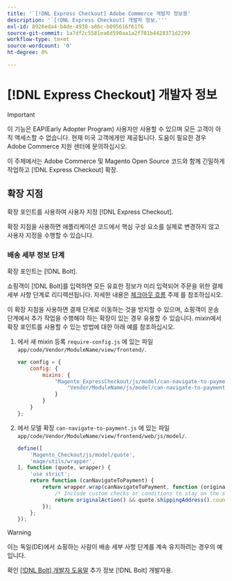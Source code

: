 ```yaml
---
title: '`[!DNL Express Checkout] Adobe Commerce 개발자 정보용'
description: '`[!DNL Express Checkout] 개발자 정보.'''
exl-id: 8926eda4-b4de-4938-a86c-b095616f61f6
source-git-commit: 1a7df2c5581ea6d590aa1a2f701b4428371d2299
workflow-type: tm+mt
source-wordcount: '0'
ht-degree: 0%

---
```


# [!DNL Express Checkout] 개발자 정보

>[!IMPORTANT]
>
> 이 기능은 EAP(Early Adopter Program) 사용자만 사용할 수 있으며 모든 고객이 아직 액세스할 수 없습니다. 현재 미국 고객에게만 제공됩니다. 도움이 필요한 경우 Adobe Commerce 지원 센터에 문의하십시오.

이 주제에서는 Adobe Commerce 및 Magento Open Source 코드와 함께 긴밀하게 작업하고 [!DNL Express Checkout] 확장.

## 확장 지점

확장 포인트를 사용하여 사용자 지정 [!DNL Express Checkout].

확장 지점을 사용하면 애플리케이션 코드에서 핵심 구성 요소를 실제로 변경하지 않고 사용자 지정을 수행할 수 있습니다.

### 배송 세부 정보 단계

확장 포인트는 [!DNL Bolt].

쇼핑객이 [!DNL Bolt]를 입력하면 모든 유효한 정보가 미리 입력되어 주문을 위한 결제 세부 사항 단계로 리디렉션됩니다. 자세한 내용은 [체크아웃 흐름](https://experienceleague.adobe.com/docs/commerce-merchant-services/express-checkout/manage-checkout/checkout-flow.html) 주제 를 참조하십시오.

이 확장 지점을 사용하면 결제 단계로 이동하는 것을 방지할 수 있으며, 쇼핑객이 운송 단계에서 추가 작업을 수행해야 하는 확장이 있는 경우 유용할 수 있습니다. mixin에서 확장 포인트를 사용할 수 있는 방법에 대한 아래 예를 참조하십시오.

1. 에서 새 mixin 등록 `require-config.js` 에 있는 파일 `app/code/Vendor/ModuleName/view/frontend/`.

   ```js
   var config = {
       config: {
           mixins: {
               "Magento_ExpressCheckout/js/model/can-navigate-to-payment": {
                   "Vendor/ModuleName/js/model/can-navigate-to-payment-mixin": true
               }
           }
       }
   };
   ```

1. 에서 모델 확장 `can-navigate-to-payment.js` 에 있는 파일 `app/code/Vendor/ModuleName/view/frontend/web/js/model/`.

   ```js
   define([
       'Magento_Checkout/js/model/quote',
       'mage/utils/wrapper',
   ], function (quote, wrapper) {
       'use strict';
       return function (canNavigateToPayment) {
           return wrapper.wrap(canNavigateToPayment, function (originalAction) {
               /* Include custom checks or conditions to stay on the shipping step,i.e: your shopper is from Germany */
               return originalAction() && quote.shippingAddress().countryId !== 'DE');
           });
       };
   });
   ```

>[!WARNING]
>
> 이는 독일(DE)에서 쇼핑하는 사람이 배송 세부 사항 단계를 계속 유지하려는 경우의 예입니다.

확인 [[!DNL Bolt] 개발자 도움말](https://help.bolt.com/developers/) 추가 정보 [!DNL Bolt] 개발자용.
